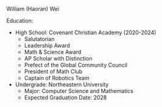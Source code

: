 William (Haoran) Wei

Education: 
+ High School: Covenant Christian Academy (2020-2024)
    + Salutatorian 
    + Leadership Award
    + Math & Science Award
    + AP Scholar with Distinction
    + Prefect of the Global Community Council
    + President of Math Club
    + Captain of Robotics Team
+ Undergrade: Northeastern University
    + Major: Computer Science and Mathematics
    + Expected Graduation Date: 2028